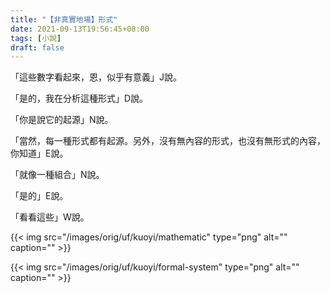 ```yaml
---
title: "【非真實地場】形式"
date: 2021-09-13T19:56:45+08:00
tags: [小說]
draft: false
---
```


「這些數字看起來，恩，似乎有意義」J說。

「是的，我在分析這種形式」D說。

「你是說它的起源」N說。

「當然，每一種形式都有起源。另外，沒有無內容的形式，也沒有無形式的內容，你知道」E說。

「就像一種組合」N說。

「是的」E說。

「看看這些」W說。

{{< img src="/images/orig/uf/kuoyi/mathematic" type="png" alt="" caption="" >}}

{{< img src="/images/orig/uf/kuoyi/formal-system" type="png" alt="" caption="" >}}